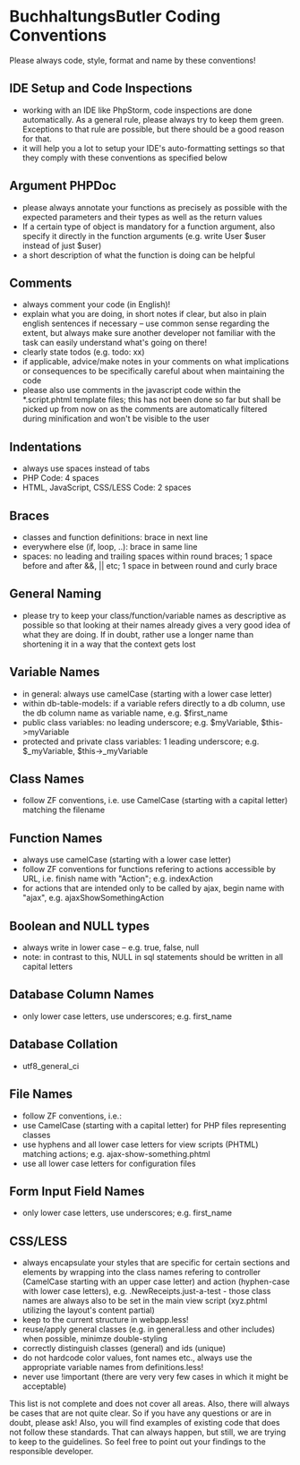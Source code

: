 # BuchhaltungsButler Coding Conventions

Please always code, style, format and name by these conventions!

## IDE Setup and Code Inspections

* working with an IDE like PhpStorm, code inspections are done automatically. As a general rule, please always try to keep them green. Exceptions to that rule are possible, but there should be a good reason for that.
* it will help you a lot to setup your IDE's auto-formatting settings so that they comply with these conventions as specified below

## Argument PHPDoc

* please always annotate your functions as precisely as possible with the expected parameters and their types as well as the return values
* If a certain type of object is mandatory for a function argument, also specify it directly in the function arguments (e.g. write User $user instead of just $user)
* a short description of what the function is doing can be helpful

## Comments

* always comment your code (in English)!
* explain what you are doing, in short notes if clear, but also in plain english sentences if necessary – use common sense regarding the extent, but always make sure another developer not familiar with the task can easily understand what's going on there! 
* clearly state todos (e.g. todo: xx)
* if applicable, advice/make notes in your comments on what implications or consequences to be specifically careful about when maintaining the code
* please also use comments in the javascript code within the *.script.phtml template files; this has not been done so far but shall be picked up from now on as the comments are automatically filtered during minification and won't be visible to the user

## Indentations

* always use spaces instead of tabs
* PHP Code: 4 spaces
* HTML, JavaScript, CSS/LESS Code: 2 spaces

## Braces

* classes and function definitions: brace in next line
* everywhere else (if, loop, ..): brace in same line
* spaces: no leading and trailing spaces within round braces; 1 space before and after &&, || etc; 1 space in between round and curly brace

## General Naming

* please try to keep your class/function/variable names as descriptive as possible so that looking at their names already gives a very good idea of what they are doing. If in doubt, rather use a longer name than shortening it in a way that the context gets lost

## Variable Names

* in general: always use camelCase (starting with a lower case letter)
* within db-table-models: if a variable refers directly to a db column, use the db column name as variable name, e.g. $first_name
* public class variables: no leading underscore; e.g. $myVariable, $this->myVariable
* protected and private class variables: 1 leading underscore; e.g. $_myVariable, $this->_myVariable

## Class Names

* follow ZF conventions, i.e. use CamelCase (starting with a capital letter) matching the filename

## Function Names

* always use camelCase (starting with a lower case letter)
* follow ZF conventions for functions refering to actions accessible by URL, i.e. finish name with "Action"; e.g. indexAction
* for actions that are intended only to be called by ajax, begin name with "ajax", e.g. ajaxShowSomethingAction

## Boolean and NULL types

* always write in lower case – e.g. true, false, null
* note: in contrast to this, NULL in sql statements should be written in all capital letters

## Database Column Names

* only lower case letters, use underscores; e.g. first_name

## Database Collation

* utf8_general_ci

## File Names

* follow ZF conventions, i.e.:
* use CamelCase (starting with a capital letter) for PHP files representing classes
* use hyphens and all lower case letters for view scripts (PHTML) matching actions; e.g. ajax-show-something.phtml
* use all lower case letters for configuration files

## Form Input Field Names

* only lower case letters, use underscores; e.g. first_name

## CSS/LESS

* always encapsulate your styles that are specific for certain sections and elements by wrapping into the class names refering to controller (CamelCase starting with an upper case letter) and action (hyphen-case with lower case letters), e.g. .NewReceipts.just-a-test - those class names are always also to be set in the main view script (xyz.phtml utilizing the layout's content partial)
* keep to the current structure in webapp.less!
* reuse/apply general classes (e.g. in general.less and other includes) when possible, minimze double-styling
* correctly distinguish classes (general) and ids (unique)
* do not hardcode color values, font names etc., always use the appropriate variable names from definitions.less!
* never use !important (there are very very few cases in which it might be acceptable)



This list is not complete and does not cover all areas. Also, there will always be cases that are not quite clear. So if you have any questions or are in doubt, please ask! Also, you will find examples of existing code that does not follow these standards. That can always happen, but still, we are trying to keep to the guidelines. So feel free to point out your findings to the responsible developer.
